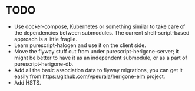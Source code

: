 # TODO

* Use docker-compose, Kubernetes or something similar to take care of the dependencies between submodules. The current shell-script-based approach is a little fragile.
* Learn purescript-halogen and use it on the client side.
* Move the flyway stuff out from under purescript-herigone-server; it might be better to have it as an independent submodule, or as a part of purescript-herigone-db.
* Add all the basic association data to flyway migrations, you can get it easily from https://github.com/vpeurala/herigone-elm project.
* Add HSTS.
